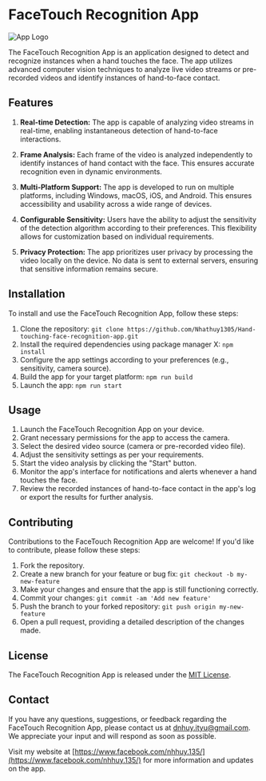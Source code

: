 # FaceTouch Recognition App

![App Logo](app_logo.png)

The FaceTouch Recognition App is an application designed to detect and recognize instances when a hand touches the face. The app utilizes advanced computer vision techniques to analyze live video streams or pre-recorded videos and identify instances of hand-to-face contact.

## Features

1. **Real-time Detection:** The app is capable of analyzing video streams in real-time, enabling instantaneous detection of hand-to-face interactions.

2. **Frame Analysis:** Each frame of the video is analyzed independently to identify instances of hand contact with the face. This ensures accurate recognition even in dynamic environments.

3. **Multi-Platform Support:** The app is developed to run on multiple platforms, including Windows, macOS, iOS, and Android. This ensures accessibility and usability across a wide range of devices.

4. **Configurable Sensitivity:** Users have the ability to adjust the sensitivity of the detection algorithm according to their preferences. This flexibility allows for customization based on individual requirements.

5. **Privacy Protection:** The app prioritizes user privacy by processing the video locally on the device. No data is sent to external servers, ensuring that sensitive information remains secure.

## Installation

To install and use the FaceTouch Recognition App, follow these steps:

1. Clone the repository: `git clone https://github.com/Nhathuy1305/Hand-touching-face-recognition-app.git`
2. Install the required dependencies using package manager X: `npm install`
3. Configure the app settings according to your preferences (e.g., sensitivity, camera source).
4. Build the app for your target platform: `npm run build`
5. Launch the app: `npm run start`

## Usage

1. Launch the FaceTouch Recognition App on your device.
2. Grant necessary permissions for the app to access the camera.
3. Select the desired video source (camera or pre-recorded video file).
4. Adjust the sensitivity settings as per your requirements.
5. Start the video analysis by clicking the "Start" button.
6. Monitor the app's interface for notifications and alerts whenever a hand touches the face.
7. Review the recorded instances of hand-to-face contact in the app's log or export the results for further analysis.

## Contributing

Contributions to the FaceTouch Recognition App are welcome! If you'd like to contribute, please follow these steps:

1. Fork the repository.
2. Create a new branch for your feature or bug fix: `git checkout -b my-new-feature`
3. Make your changes and ensure that the app is still functioning correctly.
4. Commit your changes: `git commit -am 'Add new feature'`
5. Push the branch to your forked repository: `git push origin my-new-feature`
6. Open a pull request, providing a detailed description of the changes made.

## License

The FaceTouch Recognition App is released under the [MIT License](LICENSE).

## Contact

If you have any questions, suggestions, or feedback regarding the FaceTouch Recognition App, please contact us at dnhuy.ityu@gmail.com. We appreciate your input and will respond as soon as possible.

Visit my website at [https://www.facebook.com/nhhuy.135/](https://www.facebook.com/nhhuy.135/) for more information and updates on the app.
